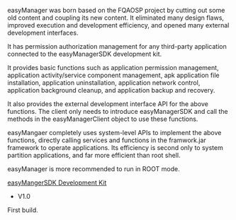 easyManager was born based on the FQAOSP project by cutting out some old content and coupling its new content. It eliminated many design flaws, improved execution and development efficiency, and opened many external development interfaces.

It has permission authorization management for any third-party application connected to the easyManagerSDK development kit.

It provides basic functions such as application permission management, application activity/service component management, apk application file installation, application uninstallation, application network control, application background cleanup, and application backup and recovery.

It also provides the external development interface API for the above functions. The client only needs to introduce easyManagerSDK and call the methods in the easyManagerClient object to use these functions.

easyMangaer completely uses system-level APIs to implement the above functions, directly calling services and functions in the framwork.jar framework to operate applications. Its efficiency is second only to system partition applications, and far more efficient than root shell.

easyManager is more recommended to run in ROOT mode.

[easyMangerSDK Development Kit](https://github.com/MrsEWE44/easyManagerSDK)


- V1.0

First build.